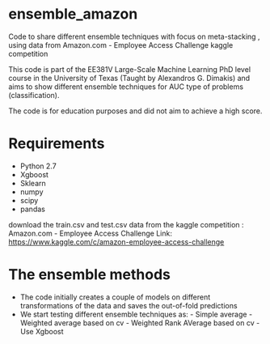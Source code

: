 # ensemble_amazon
Code to share different ensemble techniques with focus on meta-stacking , using data from Amazon.com - Employee Access Challenge kaggle competition

This code is part of the EE381V Large-Scale Machine Learning PhD level course in the University of Texas (Taught by Alexandros G. Dimakis) and aims to show different ensemble techniques for AUC type of problems (classification).

The code is for education purposes and did not aim to achieve a high score.

# Requirements

- Python 2.7
- Xgboost
- Sklearn
- numpy
- scipy
- pandas

download the train.csv and test.csv data from the kaggle competition :  Amazon.com - Employee Access Challenge
Link: https://www.kaggle.com/c/amazon-employee-access-challenge

# The ensemble methods

* The code initially creates a couple of models on different transformations of the data and saves the out-of-fold predictions
* We start testing different ensemble techniques as:
       - Simple average
       - Weighted average based on cv
       - Weighted Rank AVerage based on cv
       - Use Xgboost 



